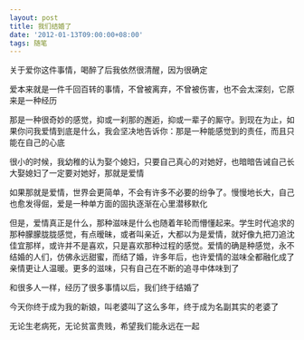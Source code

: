 ```yaml
---
layout: post
title: 我们结婚了
date: '2012-01-13T09:00:00+08:00'
tags: 随笔
---
```


关于爱你这件事情，喝醉了后我依然很清醒，因为很确定

爱本来就是一件千回百转的事情，不曾被离弃，不曾被伤害，也不会太深刻，它原来是一种经历

那是一种很奇妙的感觉，抑或一刹那的邂逅，抑或一辈子的厮守。到现在为止，如果你问我爱情到底是什么，我会坚决地告诉你：那是一种能感觉到的责任，而且只能在自己的心底

很小的时候，我幼稚的认为娶个媳妇，只要自己真心的对她好，也暗暗告诫自己长大娶媳妇了一定要对她好，那就是爱情

如果那就是爱情，世界会更简单，不会有许多不必要的纷争了。慢慢地长大，自己也愈发得倔，爱是一种单方面的固执逐渐在心里潜移默化

但是，爱情真正是什么，那种滋味是什么也随着年轮而懵懂起来。学生时代追求的那种朦朦胧胧感觉，有点暧昧，或者叫亲近，大都以为是爱情，就好像九把刀追沈佳宜那样，或许并不是喜欢，只是喜欢那种过程的感觉。爱情的确是种感觉，永不结婚的人们，仿佛永远甜蜜，而结了婚，许多年后，也许爱情的滋味全都融化成了亲情更让人温暖。更多的滋味，只有自己在不断的追寻中体味到了

和很多人一样，经历了很多事情以后，我们终于结婚了


今天你终于成为我的新娘，叫老婆叫了这么多年，终于成为名副其实的老婆了

无论生老病死，无论贫富贵贱，希望我们能永远在一起
